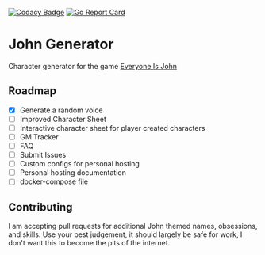 [![Codacy Badge](https://app.codacy.com/project/badge/Grade/6b12e5095a04487ca398b9c9b1cd1d75)](https://www.codacy.com/gh/jmillerv/johngenerator/dashboard?utm_source=github.com&amp;utm_medium=referral&amp;utm_content=jmillerv/johngenerator&amp;utm_campaign=Badge_Grade) [![Go Report Card](https://goreportcard.com/badge/github.com/jmillerv/johngenerator)](https://goreportcard.com/report/github.com/jmillerv/johngenerator)
# John Generator 
Character generator for the game [Everyone Is John](https://img.4plebs.org/boards/tg/image/1377/34/1377343288798.pdf)

## Roadmap 
- [x] Generate a random voice
- [ ] Improved Character Sheet
- [ ] Interactive character sheet for player created characters
- [ ] GM Tracker
- [ ] FAQ
- [ ] Submit Issues
- [ ] Custom configs for personal hosting
- [ ] Personal hosting documentation
- [ ] docker-compose file

## Contributing 
I am accepting pull requests for additional John themed names, obsessions, and skills.
Use your best judgement, it should largely be safe for work, I don't want this to become the pits of the internet. 
